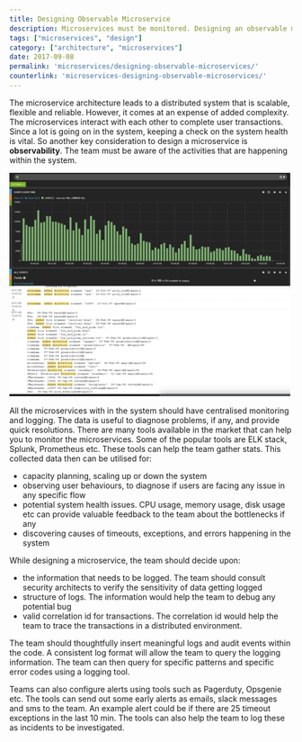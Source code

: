 ```yaml
---
title: Designing Observable Microservice
description: Microservices must be monitored. Designing an observable microservices. The article discusses why and how microservices should be monitored
tags: ["microservices", "design"]
category: ["architecture", "microservices"]
date: 2017-09-08
permalink: 'microservices/designing-observable-microservices/'
counterlink: 'microservices-designing-observable-microservices/'
---
```


The microservice architecture leads to a distributed system that is scalable, flexible and reliable. However, it comes at an expense of added complexity. The microservices interact with each other to complete user transactions. Since a lot is going on in the system, keeping a check on the system health is vital. So another key consideration to design a microservice is __observability__. The team must be aware of the activities that are happening within the system.

![Designing Observable Microservice](https://raw.githubusercontent.com/Gaur4vGaur/traveller/master/images/microservices/2017-09-08-designing-observable-microservices.png)

All the microservices with in the system should have centralised monitoring and logging. The data is useful to diagnose problems, if any, and provide quick resolutions. There are many tools available in the market that can help you to monitor the microservices. Some of the popular tools are ELK stack, Splunk, Prometheus etc. These tools can help the team gather stats. This collected data then can be utilised for:
* capacity planning, scaling up or down the system
* observing user behaviours, to diagnose if users are facing any issue in any specific flow
* potential system health issues. CPU usage, memory usage, disk usage etc can provide valuable feedback to the team about the bottlenecks if any
* discovering causes of timeouts, exceptions, and errors happening in the system

While designing a microservice, the team should decide upon:
* the information that needs to be logged. The team should consult security architects to verify the sensitivity of data getting logged
* structure of logs. The information would help the team to debug any potential bug
* valid correlation id for transactions. The correlation id would help the team to trace the transactions in a distributed environment.

The team should thoughtfully insert meaningful logs and audit events within the code. A consistent log format will allow the team to query the logging information. The team can then query for specific patterns and specific error codes using a logging tool.

Teams can also configure alerts using tools such as Pagerduty, Opsgenie etc. The tools can send out some early alerts as emails, slack messages and sms to the team. An example alert could be if there are 25 timeout exceptions in the last 10 min. The tools can also help the team to log these as incidents to be investigated.
